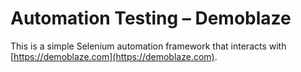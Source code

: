 # Automation Testing – Demoblaze

This is a simple Selenium automation framework that interacts with [https://demoblaze.com](https://demoblaze.com).
